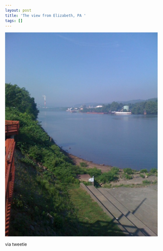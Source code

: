 ```yaml
---
layout: post
title: 'The view from Elizabeth, PA '
tags: []
---
```


<p>
<div class='p_embed p_image_embed'>
<img alt="Image" height="667" src="/images/9470319-image.jpg" width="500" />

</div>
</p>
<div class="posterous_quote_citation">
via tweetie

</div>
